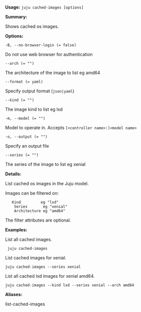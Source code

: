 **Usage:** `juju cached-images [options]`

**Summary:**

Shows cached os images.

**Options:**

`-B, --no-browser-login (= false)`

Do not use web browser for authentication

`--arch (= "")`

The architecture of the image to list eg amd64

`--format (= yaml)`

Specify output format (`json|yaml`)

`--kind (= "")`

The image kind to list eg lxd

`-m, --model (= "")`

Model to operate in. Accepts `[<controller name>:]<model name>`

`-o, --output (= "")`

Specify an output file

`--series (= "")`

The series of the image to list eg xenial

**Details:**

List cached os images in the Juju model.

Images can be filtered on:

       Kind         eg "lxd"
        Series       eg "xenial"
        Architecture eg "amd64"
The filter attributes are optional.

**Examples:**

List all cached images.

` juju cached-images`

List cached images for xenial.

 `juju cached-images --series xenial`

List all cached lxd images for xenial amd64.

 `juju cached-images --kind lxd --series xenial --arch amd64`

**Aliases:**

list-cached-images
